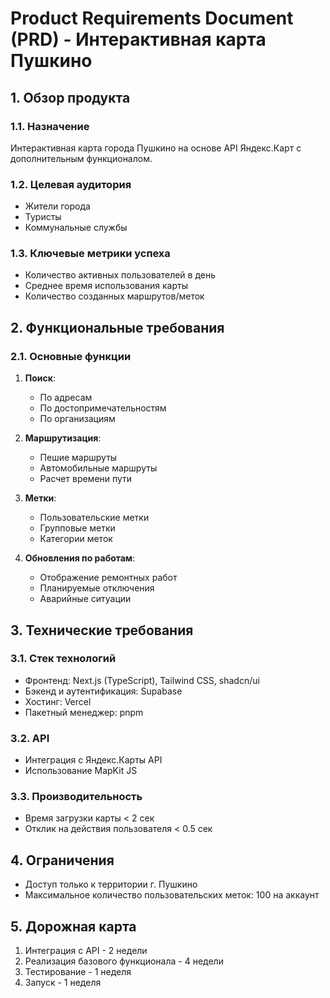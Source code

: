 # Product Requirements Document (PRD) - Интерактивная карта Пушкино

## 1. Обзор продукта
### 1.1. Назначение
Интерактивная карта города Пушкино на основе API Яндекс.Карт с дополнительным функционалом.

### 1.2. Целевая аудитория
- Жители города
- Туристы
- Коммунальные службы

### 1.3. Ключевые метрики успеха
- Количество активных пользователей в день
- Среднее время использования карты
- Количество созданных маршрутов/меток

## 2. Функциональные требования
### 2.1. Основные функции
1. **Поиск**:
   - По адресам
   - По достопримечательностям
   - По организациям

2. **Маршрутизация**:
   - Пешие маршруты
   - Автомобильные маршруты
   - Расчет времени пути

3. **Метки**:
   - Пользовательские метки
   - Групповые метки
   - Категории меток

4. **Обновления по работам**:
   - Отображение ремонтных работ
   - Планируемые отключения
   - Аварийные ситуации

## 3. Технические требования
### 3.1. Стек технологий
- Фронтенд: Next.js (TypeScript), Tailwind CSS, shadcn/ui
- Бэкенд и аутентификация: Supabase
- Хостинг: Vercel
- Пакетный менеджер: pnpm

### 3.2. API
- Интеграция с Яндекс.Карты API
- Использование MapKit JS

### 3.3. Производительность
- Время загрузки карты < 2 сек
- Отклик на действия пользователя < 0.5 сек

## 4. Ограничения
- Доступ только к территории г. Пушкино
- Максимальное количество пользовательских меток: 100 на аккаунт

## 5. Дорожная карта
1. Интеграция с API - 2 недели
2. Реализация базового функционала - 4 недели
3. Тестирование - 1 неделя
4. Запуск - 1 неделя